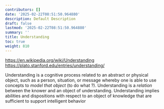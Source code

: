```yaml
---
contributors: []
date: '2025-02-22T08:51:50.964880'
description: Default Description
draft: false
lastmod: '2025-02-22T08:51:50.964880'
summary: ''
title: Understanding
toc: true
weight: 810
---
```




https://en.wikipedia.org/wiki/Understanding
https://plato.stanford.edu/entries/understanding/


Understanding is a cognitive process related to an abstract or physical object, such as a person, situation, or message whereby one is able to use concepts to *model that object* (to do what ?). Understanding is a *relation* between the knower and an object of understanding. Understanding implies abilities and dispositions with respect to an object of knowledge that are sufficient to support intelligent behavior